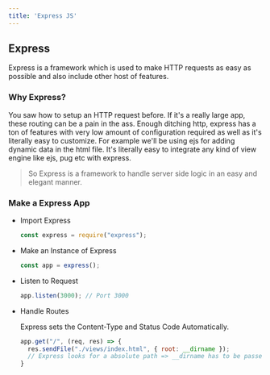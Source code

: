 ```yaml
---
title: 'Express JS'
---
```


## Express

Express is a framework which is used to make HTTP requests as easy as possible and also include other host of features.

### Why Express?

You saw how to setup an HTTP request before. If it's a really large app, these routing can be a pain in the ass. Enough ditching http, express has a ton of features with very low amount of configuration required as well as it's literally easy to customize. For example we'll be using ejs for adding dynamic data in the html file. It's literally easy to integrate any kind of view engine like ejs, pug etc with express.

> So Express is a framework to handle server side logic in an easy and elegant manner.

### Make a Express App
- Import Express
  
  ```javascript
  const express = require("express");
  ```

- Make an Instance of Express
  
  ```javascript
  const app = express();
  ```

- Listen to Request
  
  ```javascript
  app.listen(3000); // Port 3000
  ```

- Handle Routes

  Express sets the Content-Type and Status Code Automatically.
  
  ```javascript
  app.get("/", (req, res) => {
    res.sendFile("./views/index.html", { root: __dirname });
    // Express looks for a absolute path => __dirname has to be passed
  }
  ```

